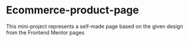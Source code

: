 # Ecommerce-product-page
 This mini-project represents a self-made page based on the given design from the Frontend Mentor pages
